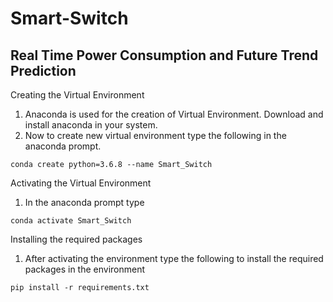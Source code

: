 # Smart-Switch

## Real Time Power Consumption and Future Trend Prediction


Creating the Virtual Environment  
1. Anaconda is used for the creation of Virtual Environment. Download and install anaconda in your system.
2. Now to create new virtual environment type the following in the anaconda prompt.
```
conda create python=3.6.8 --name Smart_Switch
```
Activating the Virtual Environment  
1. In the anaconda prompt type 
```
conda activate Smart_Switch
```
Installing the required packages  
1. After activating the environment type the following to install the required packages in the environment
```
pip install -r requirements.txt
```
